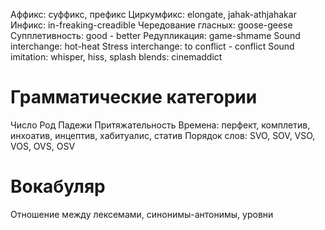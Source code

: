 Аффикс: суффикс, префикс
Циркумфикс: elongate, jahak-athjahakar
Инфикс: in-freaking-creadible
Чередование гласных: goose-geese
Супплетивность: good - better
Редупликация: game-shmame
Sound interchange: hot-heat
Stress interchange: to conflict - conflict
Sound imitation: whisper, hiss, splash
blends: cinemaddict
# Грамматические категории
Число
Род
Падежи
Притяжательность
Времена: перфект, комплетив, инхоатив, инцептив, хабитуалис, статив
Порядок слов: SVO, SOV, VSO, VOS, OVS, OSV
# Вокабуляр
Отношение между лексемами, синонимы-антонимы, уровни